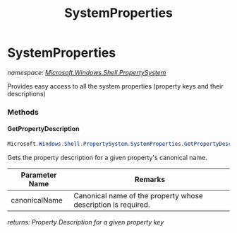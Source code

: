 ﻿---
title: SystemProperties
---

# SystemProperties
_namespace: [Microsoft.Windows.Shell.PropertySystem](N-Microsoft.Windows.Shell.PropertySystem.html)_

Provides easy access to all the system properties (property keys and their descriptions)

### Methods

#### GetPropertyDescription
```csharp
Microsoft.Windows.Shell.PropertySystem.SystemProperties.GetPropertyDescription(System.String)
```
Gets the property description for a given property's canonical name.

|Parameter Name|Remarks|
|--------------|-------|
|canonicalName|Canonical name of the property whose description is required.|

_returns: Property Description for a given property key_




